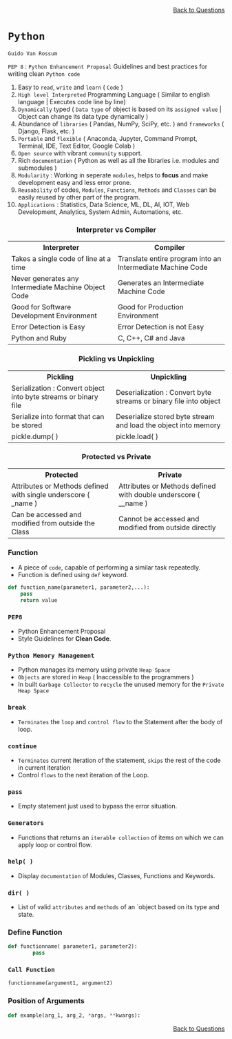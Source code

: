 <p align='right'><a align="right" href="https://github.com/KIRANKUMAR7296/Library/blob/main/Interview.md">Back to Questions</a></p>

# `Python`

`Guido Van Rossum`

`PEP 8` : `Python Enhancement Proposal` Guidelines and best practices for writing clean `Python code`

1. Easy to `read`, `write` and `learn` ( `Code` )
2. `High level Interpreted` Programming Language ( Similar to english language | Executes code line by line)
3. `Dynamically` typed ( `Data type` of object is based on its `assigned value` | Object can change its data type dynamically )
4. Abundance of `libraries` ( Pandas, NumPy, SciPy, etc. ) and `frameworks` ( Django, Flask, etc. )
5. `Portable` and `flexible` ( Anaconda, Jupyter, Command Prompt, Terminal, IDE, Text Editor, Google Colab )
6. `Open source` with vibrant `community` support.
7. Rich `documentation` ( Python as well as all the libraries i.e. modules and submodules )
8. `Modularity` : Working in seperate `modules`, helps to **focus** and make development easy and less error prone.
9. `Reusability` of codes, `Modules`, `Functions`, `Methods` and `Classes` can be easily reused by other part of the program.
10. `Applications` : Statistics, Data Science, ML, DL, AI, IOT, Web Development, Analytics, System Admin, Automations, etc.

<h3 align="center">Interpreter vs Compiler</h3>

<table align="center">
        <tr>
                <th>Interpreter</th>
                <th>Compiler</th>
        </tr>
        <tr>
                <td>Takes a single code of line at a time</td>
                <td>Translate entire program into an Intermediate Machine Code</td>
        </tr>      
        <tr>
                <td>Never generates any Intermediate Machine Object Code</td>
                <td>Generates an Intermediate Machine Code</td>
        </tr>    
        <tr>
                <td>Good for Software Development Environment</td>
                <td>Good for Production Environment</td>
        </tr>    
        <tr>
                <td>Error Detection is Easy</td>
                <td>Error Detection is not Easy</td>
        </tr>
        <tr>
                <td>Python and Ruby</td>
                <td>C, C++, C# and Java</td>
        </tr>
</table>      

<h3 align="center">Pickling vs Unpickling</h3>

<table align="center">
        <tr>
                <th>Pickling</th>
                <th>Unpickling</th>
        </tr>
        <tr>
                <td>Serialization : Convert object into byte streams or binary file</td>
                <td>Deserialization : Convert byte streams or binary file into object</td>
        </tr>
         <tr>
                <td>Serialize into format that can be stored</td>
                <td>Deserialize stored byte stream and load the object into memory</td>
        </tr>    
         <tr>
                <td>pickle.dump( )</td>
                <td>pickle.load( )</td>
        </tr>   
</table>      

<h3 align="center">Protected vs Private</h3>

<table align="center">
        <tr>
                <th>Protected</th>
                <th>Private</th>
        </tr>
        <tr>
                <td>Attributes or Methods defined with single underscore ( _name )</td>
                <td>Attributes or Methods defined with double underscore ( __name )</td>
        </tr>      
         <tr>
                <td>Can be accessed and modified from outside the Class</td>
                <td>Cannot be accessed and modified from outside directly</td>
        </tr>               
</table>

### Function
- A piece of `code`, capable of performing a similar task repeatedly.
- Function is defined using `def` keyword.

```python
def function_name(parameter1, parameter2,...):
    pass
    return value
```

### `PEP8`
- Python Enhancement Proposal
- Style Guidelines for **Clean Code**.

### `Python Memory Management`
- Python manages its memory using private `Heap Space`
- `Objects` are stored in `Heap` ( Inaccessible to the programmers )
- In built `Garbage Collector` to `recycle` the unused memory for the `Private Heap Space`

### `break`
- `Terminates` the `loop` and `control flow` to the Statement after the body of loop.

### `continue`
- `Terminates` current iteration of the statement, `skips` the rest of the code in current iteration
- Control `flows` to the next iteration of the Loop.

### `pass`
- Empty statement just used to bypass the error situation.

### `Generators`
- Functions that returns an `iterable collection` of items on which we can apply loop or control flow.

### `help( )`
- Display `documentation` of Modules, Classes, Functions and Keywords.

### `dir( )`
- List of valid `attributes` and `methods` of an `object based on its type and state.

### Define Function

``` Python
def functionname( parameter1, parameter2):
        pass
```        

### `Call Function`

```Python
functionname(argument1, argument2)
```

### Position of Arguments

```Python
def example(arg_1, arg_2, *args, **kwargs):
```

<p align='right'><a align="right" href="https://github.com/KIRANKUMAR7296/Library/blob/main/Interview.md">Back to Questions</a></p>
